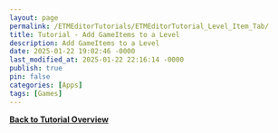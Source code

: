 ```yaml
---
layout: page
permalink: /ETMEditorTutorials/ETMEditorTutorial_Level_Item_Tab/
title: Tutorial - Add GameItems to a Level
description: Add GameItems to a Level
date: 2025-01-22 19:02:46 -0000
last_modified_at: 2025-01-22 22:16:14 -0000
publish: true
pin: false
categories: [Apps]
tags: [Games]
---
```


**[Back to Tutorial Overview](/ETMEditorTutorials/ETMEditorTutorials)**

